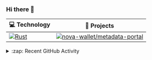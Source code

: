 ### Hi there 👋

<!--
**pgolovkin/pgolovkin** is a ✨ _special_ ✨ repository because its `README.md` (this file) appears on your GitHub profile.

Here are some ideas to get you started:

- 🔭 I’m currently working on ...
- 🌱 I’m currently learning ...
- 👯 I’m looking to collaborate on ...
- 🤔 I’m looking for help with ...
- 💬 Ask me about ...
- 📫 How to reach me: ...
- 😄 Pronouns: ...
- ⚡ Fun fact: ...
-->


<!-- START OF PROFILE STACK, DO NOT REMOVE -->
| 💻 **Technology** | 🚀 **Projects** |
| - | - |
| [![Rust](https://img.shields.io/static/v1?label=&message=Rust&color=000000&logo=rust&logoColor=FFFFFF)](https://www.rust-lang.org/) | [![nova-wallet/metadata-portal](https://img.shields.io/static/v1?label=&message=metadata-portal&color=000605&logo=github&logoColor=FFFFFF&labelColor=000605)](https://github.com/nova-wallet/metadata-portal) |
<!-- END OF PROFILE STACK, DO NOT REMOVE -->

<details>
  <summary>:zap: Recent GitHub Activity</summary>
  
<!--START_SECTION:activity-->
1. 🗣 Commented on [#1243](https://github.com/paritytech/substrate-connect/issues/1243) in [paritytech/substrate-connect](https://github.com/paritytech/substrate-connect)
2. 🗣 Commented on [#2468](https://github.com/paritytech/smoldot/issues/2468) in [paritytech/smoldot](https://github.com/paritytech/smoldot)
3. 🎉 Merged PR [#127](https://github.com/nova-wallet/metadata-portal/pull/127) in [nova-wallet/metadata-portal](https://github.com/nova-wallet/metadata-portal)
4. 🎉 Merged PR [#126](https://github.com/nova-wallet/metadata-portal/pull/126) in [nova-wallet/metadata-portal](https://github.com/nova-wallet/metadata-portal)
5. 🎉 Merged PR [#125](https://github.com/nova-wallet/metadata-portal/pull/125) in [nova-wallet/metadata-portal](https://github.com/nova-wallet/metadata-portal)
<!--END_SECTION:activity-->

</details>
